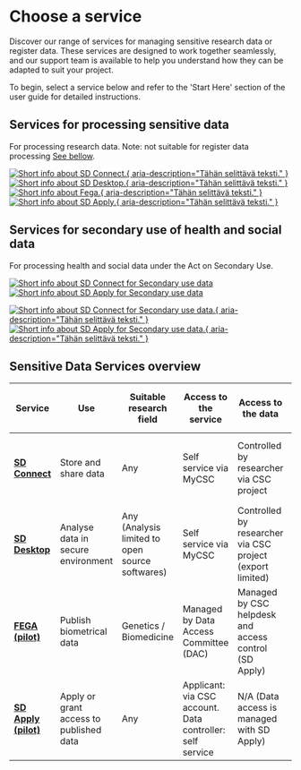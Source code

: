 # Choose a service

Discover our range of services for managing sensitive research data or register data. These services are designed to work together seamlessly, and our support team is available to help you understand how they can be adapted to suit your project. 

To begin, select a service below and refer to the 'Start Here' section of the user guide for detailed instructions.

## Services for processing sensitive data
For processing research data. Note: not suitable for register data processing [See bellow](#services-for-secondary-use-of-health-and-social-data).

[![Short info about SD Connect.](./images/introduction/SD_ChooseService_SDConnect.svg 'SD Connect'){ aria-description="Tähän selittävä teksti." }](sd_connect.md)
[![Short info about SD Desktop.](./images/introduction/SD_ChooseService_SDDesktop.svg 'SD Desktop'){ aria-description="Tähän selittävä teksti." }](sd_desktop.md)
[![Short info about Fega.](./images/introduction/SD_ChooseService_Fega.svg 'Fega'){ aria-description="Tähän selittävä teksti." }](federatedega.md)
[![Short info about SD Apply.](./images/introduction/SD_ChooseService_SDApply.svg 'SD Apply'){ aria-description="Tähän selittävä teksti." }](sd-apply.md)

## Services for secondary use of health and social data
For processing health and social data under the Act on Secondary Use.

[![Short info about SD Connect for Secondary use data](./images/introduction/SD_ChooseService_SDDesktop2.svg 'SD Desktop for secondary use')](sd-desktop-audited.md)
[![Short info about SD Apply for Secondary use data](./images/introduction/SD_ChooseService_SDApply2.svg 'SD Apply for secondary use')](sd-apply.md)

[![Short info about SD Connect for Secondary use data.](./images/introduction/SD_ChooseService_SDDesktop2.svg 'SD Desktop for secondary use'){ aria-description="Tähän selittävä teksti." }](sd-desktop-audited.md)
[![Short info about SD Apply for Secondary use data.](./images/introduction/SD_ChooseService_SDApply2.svg 'SD Apply for secondary use'){ aria-description="Tähän selittävä teksti." }](sd-apply.md)

## Sensitive Data Services overview

| Service | Use | Suitable research field | Access to the service | Access to the data | Graphic user interface available | Programming knowledge needed | Support |
|-|-|-|-|-|-|-|-|
| **[SD Connect](sd_connect.md)** | Store and share data | Any | Self service via MyCSC | Controlled by researcher via CSC project | Yes for files under 100GB | Generally no. Yes for files over 100BG | CSC service desk. Zoom sessions available |
| **[SD Desktop](sd_desktop.md)** | Analyse data in secure environment | Any (Analysis limited to open source softwares) | Self service via MyCSC | Controlled by researcher via CSC project (export limited) | Yes | Generally no. Yes for customisation via containers | CSC service desk. Zoom sessions available |
| **[FEGA (pilot)](federatedega.md)** | Publish biometrical data | Genetics / Biomedicine | Managed by Data Access Committee (DAC) | Managed by CSC helpdesk and access control (SD Apply) | Yes | No | CSC service desk. Zoom sessions available |
| **[SD Apply (pilot)](sd-apply.md)** | Apply or grant access to published data | Any | Applicant: via CSC account. Data controller: self service | N/A (Data access is managed with SD Apply) | Yes | No | CSC service desk. Zoom sessions available |
